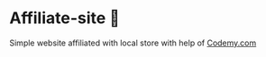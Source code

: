 # Affiliate-site :money_mouth_face:                                                                                                                                                                                                                        
Simple website affiliated with local store
 with help of <a href="http://johnelder.com/">Codemy.com</a>
